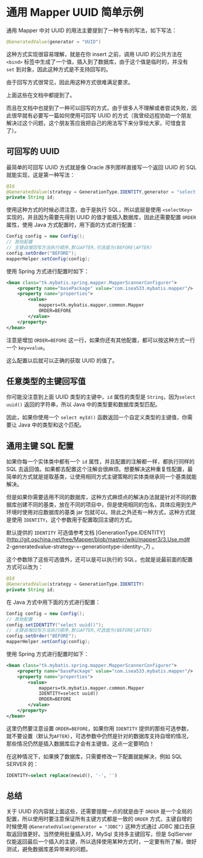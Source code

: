 # 通用 Mapper UUID 简单示例
通用 Mapper 中对 UUID 的用法主要提到了一种专有的写法，如下写法：
```java
@GeneratedValue(generator = "UUID")
```
这种方式实现很容易理解，就是在你 insert 之前，调用 UUID 的公共方法在 `<bind>` 标签中生成了一个值，插入到了数据库，由于这个值是临时的，并没有 `set` 到对象，因此这种方式是不支持回写的。

由于回写方式很常见，因此用这种方式很难满足要求。

上面这些在文档中都提到了。

而且在文档中也提到了一种可以回写的方式，由于很多人不理解或者尝试失败，因此很早就有必要写一篇如何使用可回写 UUID 的方式（我曾经远程协助一个朋友解决过这个问题，这个朋友答应我把自己的用法写下来分享给大家，可惜食言了）。

## 可回写的 UUID
最简单的可回写 UUID 方式就是像 Oracle 序列那样直接写一个返回 UUID 的 SQL 就能实现，这是第一种写法：
```java
@Id
@GeneratedValue(strategy = GenerationType.IDENTITY,generator = "select uuid()")
private String id;
```
使用这种方式的时候必须注意，由于是执行 SQL，所以底层是使用 `<selectKey>` 实现的，并且因为需要先得到 UUID 的值才能插入数据库，因此还需要配置 `ORDER` 属性，使用 Java 方式配置时，用下面的方式进行配置：
```java
Config config = new Config();
// 其他配置
// 主键自增回写方法执行顺序,默认AFTER,可选值为(BEFORE|AFTER)
config.setOrder("BEFORE");
mapperHelper.setConfig(config);
```

使用 Spring 方式进行配置时如下：
```xml
<bean class="tk.mybatis.spring.mapper.MapperScannerConfigurer">
    <property name="basePackage" value="com.isea533.mybatis.mapper"/>
    <property name="properties">
        <value>
            mappers=tk.mybatis.mapper.common.Mapper
            ORDER=BEFORE
        </value>
    </property>
</bean>
```
注意是增加 `ORDER=BEFORE` 这一行，如果你还有其他配置，都可以按这种方式一行一个 `key=value`。

这么配置以后就可以正确的获取 UUID 的值了。

## 任意类型的主键回写值
你可能没注意到上面 UUID 类型的主键中，`id` 属性的类型是 `String`，因为`select uuid()` 返回的字符串，所以 Java 中的类型要和数据库类型匹配。

因此，如果你使用一个 `select myId()` 函数返回一个自定义类型的主键值，你需要让 Java 中的类型和这个匹配。

## 通用主键 SQL 配置
如果你每一个实体类中都有一个 `id` 属性，并且配置的注解都一样，都执行同样的 SQL 去返回值。如果都去配置这个注解会很麻烦。想要解决这种重复性配置，最简单的方式就是提取基类，让使用相同方式主键策略的实体类继承同一个基类就能解决。

但是如果你需要适用不同的数据库，这种方式麻烦点的解决办法就是针对不同的数据库创建不同的基类，放在不同的项目中，但是使用相同的包名，具体应用到生产环境时使用对应数据库的基类 jar 包就可以。除此之外还有一种方式，这种方式就是使用 `IDENTITY`，这个参数用于配置取回主键的方式。

默认提供的 `IDENTITY` 可选值参考文档 [GenerationType.IDENTITY](http://git.oschina.net/free/Mapper/blob/master/wiki/mapper3/3.Use.md# 2-generatedvalue-strategy-=-generationtype-identity-_7) 。

这个参数除了这些可选值外，还可以是可以执行的 SQL，也就是说最前面的配置方式可以改为：
```java
@Id
@GeneratedValue(strategy = GenerationType.IDENTITY)
private String id;
```
在 Java 方式中用下面的方式进行配置：
```java
Config config = new Config();
// 其他配置
config.setIDENTITY("select uuid()");
// 主键自增回写方法执行顺序,默认AFTER,可选值为(BEFORE|AFTER)
config.setOrder("BEFORE");
mapperHelper.setConfig(config);
```
使用 Spring 方式进行配置时如下：
```xml
<bean class="tk.mybatis.spring.mapper.MapperScannerConfigurer">
    <property name="basePackage" value="com.isea533.mybatis.mapper"/>
    <property name="properties">
        <value>
            mappers=tk.mybatis.mapper.common.Mapper
            IDENTITY=select uuid()
            ORDER=BEFORE
        </value>
    </property>
</bean>
```
这里仍然要注意设置 `ORDER=BEFORE`，如果你用 `IDENTITY` 提供的那些可选参数，就不要设置（默认为`AFTER`），可选参数中仍然是针对的数据库支持自增的情况，那些情况仍然是插入数据库后才会有主键值，这点一定要明白！

在这种情况下，如果换了数据库，只需要修改一下配置就能解决，例如 SQL SERVER 的：
```sql
IDENTITY=select replace(newid(), '-', '')
```

## 总结
关于 UUID 的内容就上面这些，还需要提醒一点的就是由于 `ORDER` 是一个全局的配置，所以使用时要注意保证所有主键方式都是一致的 `ORDER` 方式，主键自增的时候使用 `@GeneratedValue(generator = "JDBC")` 这种方式通过 JDBC 接口去获取返回值更好。当然使用批量插入时，MySql 支持多主键回写，但是 SqlServer 仅能返回最后一个插入的主键，所以选择使用某种方式时，一定要有所了解，做好测试，避免数据库差异带来的问题。

